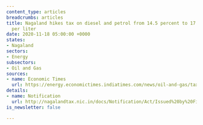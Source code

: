 ```yaml
---
content_type: articles
breadcrumbs: articles
title: Nagaland hikes tax on diesel and petrol from 14.5 percent to 17.50 percent
  per liter
date: 2020-11-18 05:00:00 +0000
states:
- Nagaland
sectors:
- Energy
subsectors:
- Oil and Gas
sources:
- name: Economic Times
  url: https://energy.economictimes.indiatimes.com/news/oil-and-gas/tax-on-fuels-hiked-in-nagaland/79202597
details:
- name: Notification
  url: http://nagalandtax.nic.in/docs/Notification/Act/Issued%20by%20Finance%20Department/Petroleum/2020/Petro%20rate.jpg
is_newsletter: false

---
```

